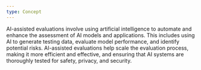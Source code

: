 ```yaml
---
type: Concept
---
```


AI-assisted evaluations involve using artificial intelligence to automate and enhance the assessment of AI models and applications. This includes using AI to generate testing data, evaluate model performance, and identify potential risks. AI-assisted evaluations help scale the evaluation process, making it more efficient and effective, and ensuring that AI systems are thoroughly tested for safety, privacy, and security.